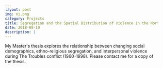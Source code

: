 ```yaml
---
layout: post
img: ni.png
category: Projects
title: Segregation and the Spatial Distribution of Violence in the Northern Ireland Conflict
date: 2018-08-10
description: |
---
```

My Master's thesis explores the relationship between changing social demographics, ethno-religious segregation, and interpersonal violence during The Troubles conflict (1960-1998). Please contact me for a copy of the thesis.

